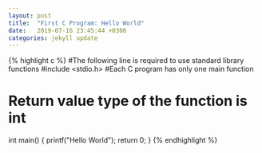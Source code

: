 ```yaml
---
layout: post
title:  "First C Program: Hello World"
date:   2019-07-16 23:45:44 +0300
categories: jekyll update
---
```


{% highlight c %}
#The following line is required to use standard library functions
#include <stdio.h>
#Each C program has only one main function
# Return value type of the function is int 
int main() {
   printf("Hello World");
   return 0;
}
{% endhighlight %}


